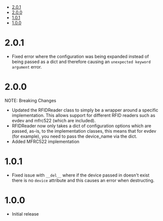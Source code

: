 <!-- MDTOC maxdepth:6 firsth1:1 numbering:0 flatten:0 bullets:1 updateOnSave:1 -->

- [2.0.1](#201)   
- [2.0.0](#200)   
- [1.0.1](#101)   
- [1.0.0](#100)   

<!-- /MDTOC -->

# 2.0.1

* Fixed error where the configuration was being expanded instead of being passed as a dict and therefore causing an `unexpected keyword argument` error.

# 2.0.0
NOTE: Breaking Changes

* Updated the RFIDReader class to simply be a wrapper around a specific implementation. This allows support for different RFID readers such as evdev and mfrc522 (which are included).
* RFIDReader now only takes a dict of configuration options which are passed, as-is, to the implementation classes, this means that for evdev (for example), you need to pass the device_name via the dict.
* Added MFRC522 implementation

# 1.0.1
* Fixed issue with `__del__` where if the device passed in doesn't exist there is no `device` attribute and this causes an error when destructing.

# 1.0.0
* Initial release
